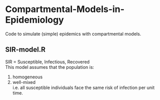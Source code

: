 # Compartmental-Models-in-Epidemiology

Code to simulate (simple) epidemics with compartmental models.

## SIR-model.R
SIR = Susceptible, Infectious, Recovered  
This model assumes that the population is:  
1. homogeneous  
2. well-mixed  
i.e. all susceptible individuals face the same risk of infection per unit time.
